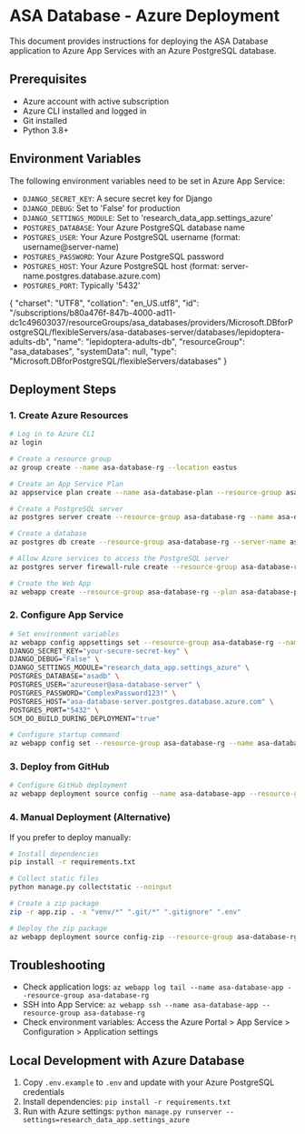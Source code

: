 # ASA Database - Azure Deployment

This document provides instructions for deploying the ASA Database application to Azure App Services with an Azure PostgreSQL database.

## Prerequisites

- Azure account with active subscription
- Azure CLI installed and logged in
- Git installed
- Python 3.8+

## Environment Variables

The following environment variables need to be set in Azure App Service:

- `DJANGO_SECRET_KEY`: A secure secret key for Django
- `DJANGO_DEBUG`: Set to 'False' for production
- `DJANGO_SETTINGS_MODULE`: Set to 'research_data_app.settings_azure'
- `POSTGRES_DATABASE`: Your Azure PostgreSQL database name
- `POSTGRES_USER`: Your Azure PostgreSQL username (format: username@server-name)
- `POSTGRES_PASSWORD`: Your Azure PostgreSQL password
- `POSTGRES_HOST`: Your Azure PostgreSQL host (format: server-name.postgres.database.azure.com)
- `POSTGRES_PORT`: Typically '5432'


{
  "charset": "UTF8",
  "collation": "en_US.utf8",
  "id": "/subscriptions/b80a476f-847b-4000-ad11-dc1c49603037/resourceGroups/asa_databases/providers/Microsoft.DBforPostgreSQL/flexibleServers/asa-databases-server/databases/lepidoptera-adults-db",
  "name": "lepidoptera-adults-db",
  "resourceGroup": "asa_databases",
  "systemData": null,
  "type": "Microsoft.DBforPostgreSQL/flexibleServers/databases"
}

## Deployment Steps

### 1. Create Azure Resources

```bash
# Log in to Azure CLI
az login

# Create a resource group
az group create --name asa-database-rg --location eastus

# Create an App Service Plan
az appservice plan create --name asa-database-plan --resource-group asa-database-rg --sku B1 --is-linux

# Create a PostgreSQL server
az postgres server create --resource-group asa-database-rg --name asa-database-server --admin-user azureuser --admin-password "ComplexPassword123!" --sku-name GP_Gen5_2

# Create a database
az postgres db create --resource-group asa-database-rg --server-name asa-database-server --name asadb

# Allow Azure services to access the PostgreSQL server
az postgres server firewall-rule create --resource-group asa-database-rg --server-name asa-database-server --name AllowAllWindowsAzureIps --start-ip-address 0.0.0.0 --end-ip-address 0.0.0.0

# Create the Web App
az webapp create --resource-group asa-database-rg --plan asa-database-plan --name asa-database-app --runtime "PYTHON|3.10"
```

### 2. Configure App Service

```bash
# Set environment variables
az webapp config appsettings set --resource-group asa-database-rg --name asa-database-app --settings \
DJANGO_SECRET_KEY="your-secure-secret-key" \
DJANGO_DEBUG="False" \
DJANGO_SETTINGS_MODULE="research_data_app.settings_azure" \
POSTGRES_DATABASE="asadb" \
POSTGRES_USER="azureuser@asa-database-server" \
POSTGRES_PASSWORD="ComplexPassword123!" \
POSTGRES_HOST="asa-database-server.postgres.database.azure.com" \
POSTGRES_PORT="5432" \
SCM_DO_BUILD_DURING_DEPLOYMENT="true"

# Configure startup command
az webapp config set --resource-group asa-database-rg --name asa-database-app --startup-file "startup.sh"
```

### 3. Deploy from GitHub

```bash
# Configure GitHub deployment
az webapp deployment source config --name asa-database-app --resource-group asa-database-rg --repo-url https://github.com/yourusername/ASA-Database.git --branch main --manual-integration
```

### 4. Manual Deployment (Alternative)

If you prefer to deploy manually:

```bash
# Install dependencies
pip install -r requirements.txt

# Collect static files
python manage.py collectstatic --noinput

# Create a zip package
zip -r app.zip . -x "venv/*" ".git/*" ".gitignore" ".env"

# Deploy the zip package
az webapp deployment source config-zip --resource-group asa-database-rg --name asa-database-app --src app.zip
```

## Troubleshooting

- Check application logs: `az webapp log tail --name asa-database-app --resource-group asa-database-rg`
- SSH into App Service: `az webapp ssh --name asa-database-app --resource-group asa-database-rg`
- Check environment variables: Access the Azure Portal > App Service > Configuration > Application settings

## Local Development with Azure Database

1. Copy `.env.example` to `.env` and update with your Azure PostgreSQL credentials
2. Install dependencies: `pip install -r requirements.txt`
3. Run with Azure settings: `python manage.py runserver --settings=research_data_app.settings_azure`

